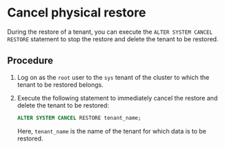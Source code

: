 # Cancel physical restore

During the restore of a tenant, you can execute the `ALTER SYSTEM CANCEL RESTORE` statement to stop the restore and delete the tenant to be restored.

## Procedure

1. Log on as the `root` user to the `sys` tenant of the cluster to which the tenant to be restored belongs.

2. Execute the following statement to immediately cancel the restore and delete the tenant to be restored:

   ```sql
   ALTER SYSTEM CANCEL RESTORE tenant_name;
   ```

   Here, `tenant_name` is the name of the tenant for which data is to be restored.
